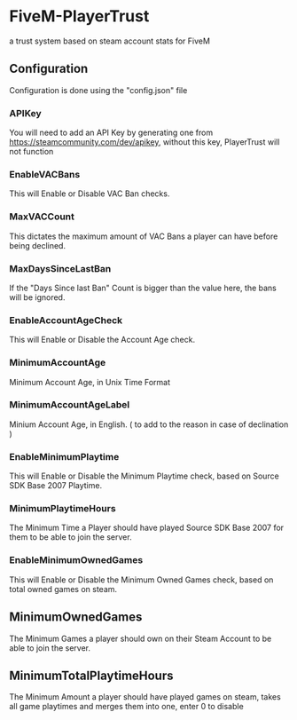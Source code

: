 # FiveM-PlayerTrust
a trust system based on steam account stats for FiveM


## Configuration

Configuration is done using the "config.json" file

### APIKey
You will need to add an API Key by generating one from https://steamcommunity.com/dev/apikey, without this key, PlayerTrust will not function

### EnableVACBans
This will Enable or Disable VAC Ban checks.

### MaxVACCount
This dictates the maximum amount of VAC Bans a player can have before being declined.

### MaxDaysSinceLastBan
If the "Days Since last Ban" Count is bigger than the value here, the bans will be ignored.

### EnableAccountAgeCheck
This will Enable or Disable the Account Age check.

### MinimumAccountAge
Minimum Account Age, in Unix Time Format

### MinimumAccountAgeLabel
Minium Account Age, in English. ( to add to the reason in case of declination )

### EnableMinimumPlaytime
This will Enable or Disable the Minimum Playtime check, based on Source SDK Base 2007 Playtime.

### MinimumPlaytimeHours
The Minimum Time a Player should have played Source SDK Base 2007 for them to be able to join the server.

### EnableMinimumOwnedGames
This will Enable or Disable the Minimum Owned Games check, based on total owned games on steam.

## MinimumOwnedGames
The Minimum Games a player should own on their Steam Account to be able to join the server.

## MinimumTotalPlaytimeHours
The Minimum Amount a player should have played games on steam, takes all game playtimes and merges them into one, enter 0 to disable
